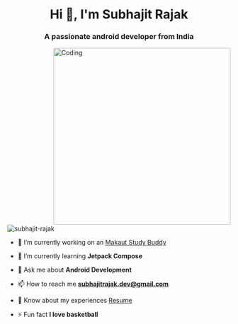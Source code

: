 <h1 align="center">Hi 👋, I'm Subhajit Rajak</h1>
<h3 align="center">A passionate android developer from India</h3>
<img align="right" alt="Coding" width="400" src="https://leetcard.jacoblin.cool/subhajitrajak?theme=dark&font=Be%20Vietnam%20Pro&ext=heatmap">

<p align="left"> <img src="https://komarev.com/ghpvc/?username=subhajit-rajak&label=Profile%20views&color=0e75b6&style=flat" alt="subhajit-rajak" /> </p>


- 🔭 I’m currently working on an [Makaut Study Buddy](https://github.com/subhajit-rajak/makaut-study-buddy)

- 🌱 I’m currently learning **Jetpack Compose**

- 💬 Ask me about **Android Development**

- 📫 How to reach me **subhajitrajak.dev@gmail.com**

- 📄 Know about my experiences [Resume](https://drive.google.com/file/d/1m1IDBzvroQ26Yx5yhpjLDe40q9qR8Akc/view?usp=sharing)

- ⚡ Fun fact **I love basketball**

